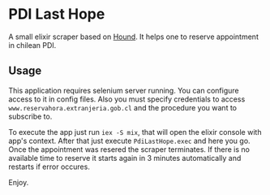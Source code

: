 # PDI Last Hope

A small elixir scraper based on [Hound](https://github.com/HashNuke/hound). It helps one to reserve appointment in chilean PDI.


## Usage

This application requires selenium server running. You can configure access to it in config files.
Also you must specify credentials to access `www.reservahora.extranjeria.gob.cl` and the procedure
you want to subscribe to.

To execute the app just run `iex -S mix`, that will open the elixir console with app's context.
After that just execute `PdiLastHope.exec` and here you go. Once the appointment was resered the scraper terminates.
If there is no available time to reserve it starts again in 3 minutes automatically and restarts if error occures.

Enjoy.

